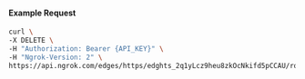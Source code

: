 <!-- Code generated for API Clients. DO NOT EDIT. -->

#### Example Request

```bash
curl \
-X DELETE \
-H "Authorization: Bearer {API_KEY}" \
-H "Ngrok-Version: 2" \
https://api.ngrok.com/edges/https/edghts_2q1yLcz9heu8zkOcNkifd5pCCAU/routes/edghtsrt_2q1yLWVakrw3GaujmKs1AakvJoj/webhook_verification
```
